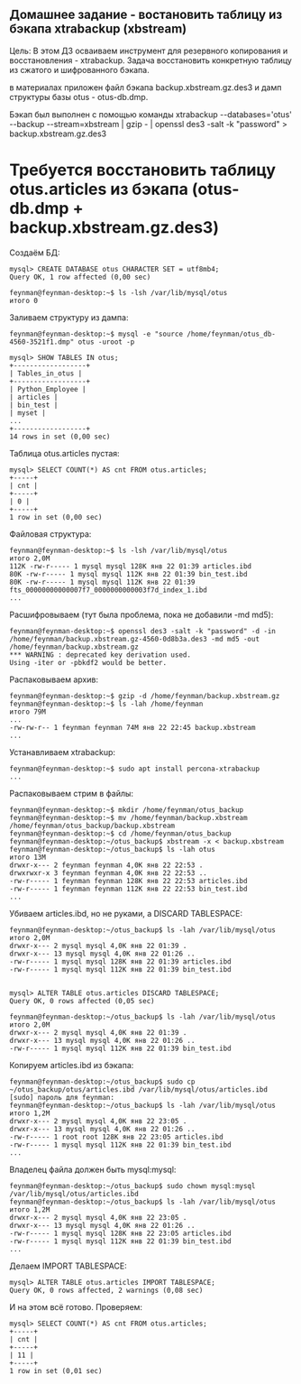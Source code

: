 Домашнее задание - востановить таблицу из бэкапа xtrabackup (xbstream)
----------------------------------------------------------------------

Цель: В этом ДЗ осваиваем инструмент для резервного копирования и восстановления - xtrabackup. Задача восстановить конкретную таблицу из сжатого и шифрованного бэкапа.

в материалах приложен файл бэкапа backup.xbstream.gz.des3 и дамп структуры базы otus - otus-db.dmp.

Бэкап был выполнен с помощью команды
    xtrabackup --databases='otus' --backup --stream=xbstream | gzip - | openssl des3 -salt -k "password" > backup.xbstream.gz.des3

Требуется восстановить таблицу otus.articles из бэкапа (otus-db.dmp + backup.xbstream.gz.des3)
==============================================================================================

Создаём БД:

    mysql> CREATE DATABASE otus CHARACTER SET = utf8mb4;
    Query OK, 1 row affected (0,00 sec)

    feynman@feynman-desktop:~$ ls -lsh /var/lib/mysql/otus
    итого 0

Заливаем структуру из дампа:

    feynman@feynman-desktop:~$ mysql -e "source /home/feynman/otus_db-4560-3521f1.dmp" otus -uroot -p

    mysql> SHOW TABLES IN otus;
    +------------------+
    | Tables_in_otus |
    +------------------+
    | Python_Employee |
    | articles |
    | bin_test |
    | myset |
    ...
    +------------------+
    14 rows in set (0,00 sec)

Таблица otus.articles пустая:

    mysql> SELECT COUNT(*) AS cnt FROM otus.articles;
    +-----+
    | cnt |
    +-----+
    | 0 |
    +-----+
    1 row in set (0,00 sec)

Файловая структура:

    feynman@feynman-desktop:~$ ls -lsh /var/lib/mysql/otus
    итого 2,0M
    112K -rw-r----- 1 mysql mysql 128K янв 22 01:39 articles.ibd
    80K -rw-r----- 1 mysql mysql 112K янв 22 01:39 bin_test.ibd
    80K -rw-r----- 1 mysql mysql 112K янв 22 01:39 fts_00000000000007f7_0000000000003f7d_index_1.ibd
    ...

Расшифровываем (тут была проблема, пока не добавили -md md5):

    feynman@feynman-desktop:~$ openssl des3 -salt -k "password" -d -in /home/feynman/backup.xbstream.gz-4560-0d8b3a.des3 -md md5 -out /home/feynman/backup.xbstream.gz
    *** WARNING : deprecated key derivation used.
    Using -iter or -pbkdf2 would be better.

Распаковываем архив:

    feynman@feynman-desktop:~$ gzip -d /home/feynman/backup.xbstream.gz
    feynman@feynman-desktop:~$ ls -lah /home/feynman
    итого 79M
    ...
    -rw-rw-r-- 1 feynman feynman 74M янв 22 22:45 backup.xbstream
    ...

Устанавливаем xtrabackup:

    feynman@feynman-desktop:~$ sudo apt install percona-xtrabackup
    ...

Распаковываем стрим в файлы:

    feynman@feynman-desktop:~$ mkdir /home/feynman/otus_backup
    feynman@feynman-desktop:~$ mv /home/feynman/backup.xbstream /home/feynman/otus_backup/backup.xbstream
    feynman@feynman-desktop:~$ cd /home/feynman/otus_backup
    feynman@feynman-desktop:~/otus_backup$ xbstream -x < backup.xbstream
    feynman@feynman-desktop:~/otus_backup$ ls -lah otus
    итого 13M
    drwxr-x--- 2 feynman feynman 4,0K янв 22 22:53 .
    drwxrwxr-x 3 feynman feynman 4,0K янв 22 22:53 ..
    -rw-r----- 1 feynman feynman 128K янв 22 22:53 articles.ibd
    -rw-r----- 1 feynman feynman 112K янв 22 22:53 bin_test.ibd
    ...

Убиваем articles.ibd, но не руками, а DISCARD TABLESPACE:

    feynman@feynman-desktop:~/otus_backup$ ls -lah /var/lib/mysql/otus
    итого 2,0M
    drwxr-x--- 2 mysql mysql 4,0K янв 22 01:39 .
    drwxr-x--- 13 mysql mysql 4,0K янв 22 01:26 ..
    -rw-r----- 1 mysql mysql 128K янв 22 01:39 articles.ibd
    -rw-r----- 1 mysql mysql 112K янв 22 01:39 bin_test.ibd


    mysql> ALTER TABLE otus.articles DISCARD TABLESPACE;
    Query OK, 0 rows affected (0,05 sec)

    feynman@feynman-desktop:~/otus_backup$ ls -lah /var/lib/mysql/otus
    итого 2,0M
    drwxr-x--- 2 mysql mysql 4,0K янв 22 01:39 .
    drwxr-x--- 13 mysql mysql 4,0K янв 22 01:26 ..
    -rw-r----- 1 mysql mysql 112K янв 22 01:39 bin_test.ibd

Копируем articles.ibd из бэкапа:

    feynman@feynman-desktop:~/otus_backup$ sudo cp ~/otus_backup/otus/articles.ibd /var/lib/mysql/otus/articles.ibd
    [sudo] пароль для feynman:
    feynman@feynman-desktop:~/otus_backup$ ls -lah /var/lib/mysql/otus
    итого 1,2M
    drwxr-x--- 2 mysql mysql 4,0K янв 22 23:05 .
    drwxr-x--- 13 mysql mysql 4,0K янв 22 01:26 ..
    -rw-r----- 1 root root 128K янв 22 23:05 articles.ibd
    -rw-r----- 1 mysql mysql 112K янв 22 01:39 bin_test.ibd
    ...

Владелец файла должен быть mysql:mysql:

    feynman@feynman-desktop:~/otus_backup$ sudo chown mysql:mysql /var/lib/mysql/otus/articles.ibd
    feynman@feynman-desktop:~/otus_backup$ ls -lah /var/lib/mysql/otus
    итого 1,2M
    drwxr-x--- 2 mysql mysql 4,0K янв 22 23:05 .
    drwxr-x--- 13 mysql mysql 4,0K янв 22 01:26 ..
    -rw-r----- 1 mysql mysql 128K янв 22 23:05 articles.ibd
    -rw-r----- 1 mysql mysql 112K янв 22 01:39 bin_test.ibd
    ...

Делаем IMPORT TABLESPACE:

    mysql> ALTER TABLE otus.articles IMPORT TABLESPACE;
    Query OK, 0 rows affected, 2 warnings (0,08 sec)

И на этом всё готово. Проверяем:

    mysql> SELECT COUNT(*) AS cnt FROM otus.articles;
    +-----+
    | cnt |
    +-----+
    | 11 |
    +-----+
    1 row in set (0,01 sec)